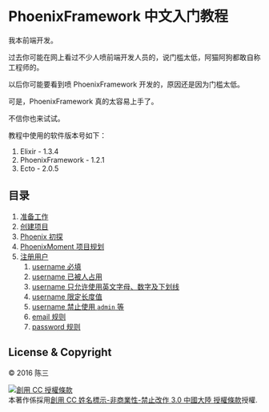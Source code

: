 # PhoenixFramework 中文入门教程

我本前端开发。

过去你可能在网上看过不少人喷前端开发人员的，说门槛太低，阿猫阿狗都敢自称工程师的。

以后你可能要看到喷 PhoenixFramework 开发的，原因还是因为门槛太低。

可是，PhoenixFramework 真的太容易上手了。

不信你也来试试。

教程中使用的软件版本号如下：

1. Elixir - 1.3.4
2. PhoenixFramework - 1.2.1
3. Ecto - 2.0.5

## 目录

1. [准备工作](00-prepare.md)
2. [创建项目](01-create-project.md)
3. [Phoenix 初探](02-explore-phoenix.md)
4. [PhoenixMoment 项目规划](03-phoenix-moment.md)
5. [注册用户](04-user-register-00.md)
    1. [username 必填](04-user-register-01.md)
    2. [username 已被人占用](04-user-register-02.md)
    3. [username 只允许使用英文字母、数字及下划线](04-user-register-03.md)
    4. [username 限定长度值](04-user-register-04.md)
    5. [username 禁止使用 `admin` 等](04-user-register-05.md)
    6. [email 规则](04-user-register-06.md)
    7. [password 规则](04-user-register-07.md)

## License & Copyright

&copy; 2016 陈三

<a rel="license" href="http://creativecommons.org/licenses/by-nc-nd/3.0/cn/"><img alt="創用 CC 授權條款" style="border-width:0" src="https://i.creativecommons.org/l/by-nc-nd/3.0/cn/88x31.png" /></a><br />本著作係採用<a rel="license" href="http://creativecommons.org/licenses/by-nc-nd/3.0/cn/">創用 CC 姓名標示-非商業性-禁止改作 3.0 中國大陸 授權條款</a>授權.